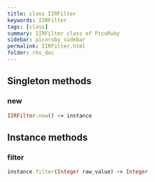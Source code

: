 ```yaml
---
title: class IIRFilter
keywords: IIRFilter
tags: [class]
summary: IIRFilter class of PicoRuby
sidebar: picoruby_sidebar
permalink: IIRFilter.html
folder: rbs_doc
---
```

## Singleton methods
### new

```ruby
IIRFilter.new() -> instance
```
## Instance methods
### filter

```ruby
instance.filter(Integer raw_value) -> Integer
```
